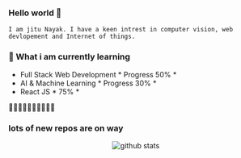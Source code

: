### Hello world  👋

```
I am jitu Nayak. I have a keen intrest in computer vision, web devlopement and Internet of things. 

```

### 📖 What i am currently learning
- Full Stack Web Development  * Progress 50% *
- AI & Machine Learning  * Progress 30% *
- React JS * 75% *

 🚀🚀🚀🚀🚀🚀🚀🚀🚀🚀 
 ### lots of new repos are on way
<p  align="center">
  <img src="https://github-readme-stats.vercel.app/api/?username=jitunayak&show_icons=true&title_color=fffffff&icon_color=000000&text_color=000000" alt="github stats"/></br>
</p>

<!--
**jitunayak/jitunayak** is a ✨ _special_ ✨ repository because its `README.md` (this file) appears on your GitHub profile.

Here are some ideas to get you started:

- 🔭 I’m currently working on ...
- 🌱 I’m currently learning React
- 👯 I’m looking to collaborate on ...
- 🤔 I’m looking for help with ...
- 💬 Ask me about ...
- 📫 How to reach me: ...
- 😄 Pronouns: ...
- ⚡ Fun fact: ...
-->
